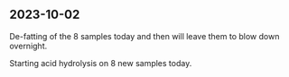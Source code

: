 ## 2023-10-02
De-fatting of the 8 samples today and then will leave them to blow down overnight. 

Starting acid hydrolysis on 8 new samples today.
